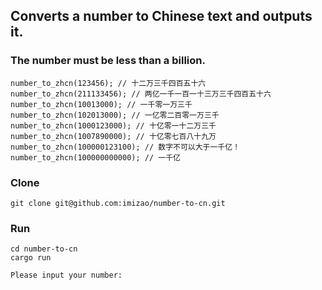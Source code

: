 
## Converts a number to Chinese text and outputs it.
### The number must be less than a billion.

```
number_to_zhcn(123456); // 十二万三千四百五十六
number_to_zhcn(211133456); // 两亿一千一百一十三万三千四百五十六
number_to_zhcn(10013000); // 一千零一万三千
number_to_zhcn(102013000); // 一亿零二百零一万三千
number_to_zhcn(1000123000); // 十亿零一十二万三千
number_to_zhcn(1007890000); // 十亿零七百八十九万
number_to_zhcn(100000123100); // 数字不可以大于一千亿！
number_to_zhcn(100000000000); // 一千亿

```

### Clone

```
git clone git@github.com:imizao/number-to-cn.git
```

### Run

```
cd number-to-cn
cargo run
```
`Please input your number:`